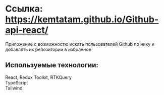 # Ссылка: https://kemtatam.github.io/Github-api-react/

Приложение с возможностю искать пользователей Github по нику и добавлять их репозитории в избранное

## Используемые технологии:
React, Redux Toolkit, RTKQuery \
TypeScript \
Tailwind

